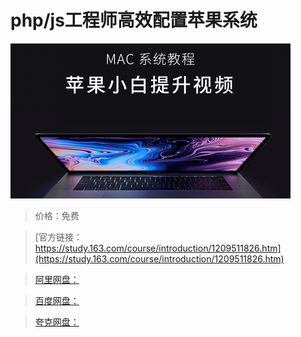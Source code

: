 # php/js工程师高效配置苹果系统

![img](../../../assets/study163/free/d44216033cfc4a86b246dba4012123dc.png)

> 价格：免费

> [官方链接：https://study.163.com/course/introduction/1209511826.htm](https://study.163.com/course/introduction/1209511826.htm)

> [阿里网盘：]()

> [百度网盘：]()

> [夸克网盘：]()
